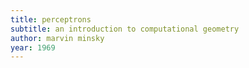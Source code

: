 ```yaml
---
title: perceptrons
subtitle: an introduction to computational geometry
author: marvin minsky
year: 1969
---
```


